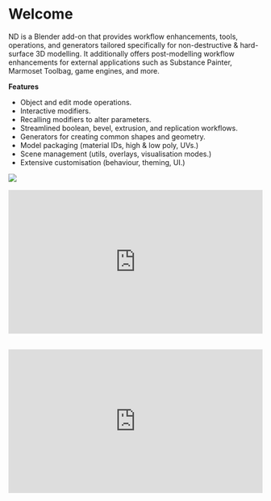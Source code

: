 # Welcome

ND is a Blender add-on that provides workflow enhancements, tools, operations, and generators tailored specifically for non-destructive & hard-surface 3D modelling. It additionally offers post-modelling workflow enhancements for external applications such as Substance Painter, Marmoset Toolbag, game engines, and more.

**Features**
- Object and edit mode operations.
- Interactive modifiers.
- Recalling modifiers to alter parameters.
- Streamlined boolean, bevel, extrusion, and replication workflows.
- Generators for creating common shapes and geometry.
- Model packaging (material IDs, high & low poly, UVs.)
- Scene management (utils, overlays, visualisation modes.)
- Extensive customisation (behaviour, theming, UI.)

<a href="https://www.patreon.com/bePatron?u=48315864"><img src="https://hugemenace.co/images/patreon.jpg"></a>

<div style="max-width: 800px;">
    <div style="position: relative; padding-top: 56.25%; margin: 1rem 0 2rem;">
        <iframe style="position: absolute; top: 0; right: 0; bottom: 0; left: 0; width: 100% !important; height: 100% !important; margin: 0 !important;" src="https://www.youtube.com/embed/S25W8KaX5D8?modestbranding=1&rel=0" title="YouTube video player" frameborder="0" allow="accelerometer; autoplay; clipboard-write; encrypted-media; gyroscope; picture-in-picture" allowfullscreen></iframe>
    </div>
</div>

<div style="max-width: 800px;">
    <div style="position: relative; padding-top: 56.25%; margin: 1rem 0 2rem;">
        <iframe style="position: absolute; top: 0; right: 0; bottom: 0; left: 0; width: 100% !important; height: 100% !important; margin: 0 !important;" src="https://www.youtube.com/embed/jKs7rtdK0VI?modestbranding=1&rel=0" title="YouTube video player" frameborder="0" allow="accelerometer; autoplay; clipboard-write; encrypted-media; gyroscope; picture-in-picture" allowfullscreen></iframe>
    </div>
</div>